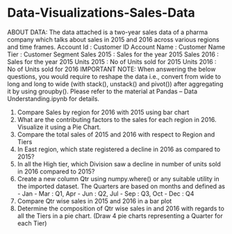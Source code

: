 # Data-Visualizations-Sales-Data

ABOUT DATA:
The data attached is a two-year sales data of a pharma company which talks about sales in 2015 and 2016 across various regions and time frames.
Account Id : Customer ID
Account Name : Customer Name
Tier : Customer Segment
Sales 2015 : Sales for the year 2015
Sales 2016 : Sales for the year 2015
Units 2015 : No of Units sold for 2015
Units 2016 : No of Units sold for 2016
IMPORTANT NOTE: When answering the below questions, you would require to reshape the data i.e., convert from wide to long and long to wide (with stack(), unstack() and pivot()) after aggregating it by using groupby(). Please refer to the material at Pandas – Data Understanding.ipynb for details.
1. Compare Sales by region for 2016 with 2015 using bar chart
2. What are the contributing factors to the sales for each region in 2016. Visualize it using a Pie Chart.
3. Compare the total sales of 2015 and 2016 with respect to Region and Tiers
4. In East region, which state registered a decline in 2016 as compared to 2015?
5. In all the High tier, which Division saw a decline in number of units sold in 2016 compared to 2015?
6. Create a new column Qtr using numpy.where() or any suitable utility in the imported dataset. The Quarters are based on months and defined as - Jan - Mar : Q1, Apr - Jun : Q2, Jul - Sep : Q3, Oct - Dec : Q4
7. Compare Qtr wise sales in 2015 and 2016 in a bar plot
8. Determine the composition of Qtr wise sales in and 2016 with regards to all the Tiers in a pie chart.
(Draw 4 pie charts representing a Quarter for each Tier)
